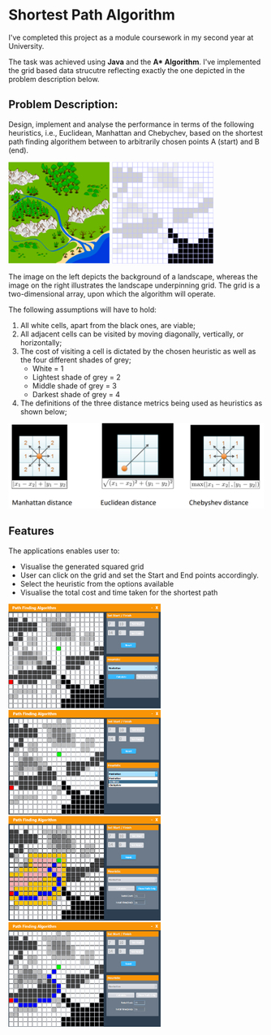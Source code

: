 # Shortest Path Algorithm

I've completed this project as a module coursework in my second year at University. 

The task was achieved using <b>Java</b> and the <b>A* Algorithm</b>.
I've implemented the grid based data strucutre reflecting exactly the one depicted in the problem description below. 

## Problem Description: 

Design, implement and analyse the performance in terms of the following heuristics, i.e., Euclidean, Manhattan and Chebychev, based on the shortest path finding algorithem between to arbitrarily chosen points A (start) and B (end).

<img src="images/Landscape.PNG" width="200"> <img src="images/LandscapeGrid.PNG" width="200"> 

The image on the left depicts the background of a landscape, whereas the image on the right illustrates the landscape underpinning grid. The grid is a two-dimensional array, upon which the algorithm will operate. 

The following assumptions will have to hold: 
1. All white cells, apart from the black ones, are viable;
2. All adjacent cells can be visited by moving diagonally, vertically, or horizontally; 
3. The cost of visiting a cell is dictated by the chosen heuristic as well as the four different shades of grey;
    - White = 1 
    - Lightest shade of grey = 2
    - Middle shade of grey = 3
    - Darkest shade of grey = 4
4. The definitions of the three distance metrics being used as heuristics as shown below;

<img src="images/heuristics.png" width="600">

## Features

The applications enables user to:
- Visualise the generated squared grid
- User can click on the grid and set the Start and End points accordingly. 
- Select the heuristic from the options available
- Visualise the total cost and time taken for the shortest path

<img src="images/selectStartAndFinish.png" width="300"> <img src="images/selectHeuristic.png" width="300">
<img src="images/showAllNeighboursConsidered.png" width="300"> <img src="images/showFinalPathTaken.png" width="300">
